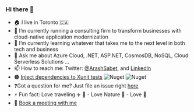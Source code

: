 ### Hi there 👋

<!--
**Arash-Sabet/Arash-Sabet** is a ✨ _special_ ✨ repository because its `README.md` (this file) appears on your GitHub profile.

Here are some ideas to get you started:

- 🔭 I’m currently working on ...
- 🌱 I’m currently learning ...
- 👯 I’m looking to collaborate on ...
- 🤔 I’m looking for help with ...
- 💬 Ask me about ...
- 📫 How to reach me: ...
- 😄 Pronouns: ...
- ⚡ Fun fact: ...
-->

- 🏠 I live in Toronto 🇨🇦
- 🔭 I’m currently running a consulting firm to transform businesses with cloud-native application modernization
- 🌱 I’m currently learning whatever that takes me to the next level in both tech and business
- 💬 Ask me about Azure Cloud, .NET, ASP.NET, CosmosDB, NoSQL, Cloud Serverless Solutions ...
- 📫 How to reach me: Twitter: [@ArashSabet](https://twitter.com/arashsabet), and [LinkedIn](https://www.linkedin.com/in/arashsabet/)
- 🟠 [Inject dependencies to Xunit tests](https://github.com/Umplify/xunit-dependency-injection) ![Nuget](https://img.shields.io/nuget/v/Xunit.Microsoft.DependencyInjection)
![Nuget](https://img.shields.io/nuget/dt/Xunit.Microsoft.DependencyInjection)
- ❓Got a question for me? Just file an issue right [here](https://github.com/Arash-Sabet/Arash-Sabet/issues/new)
- ⚡ Fun fact: Love traveling :airplane: 🌴 - Love Nature 🌲 - Love :sushi:
- 📆 [Book a meeting with me](https://outlook.office.com/bookwithme/user/4ec001eb3e1c4fe48af5bceb29460f5d@umplify.com/meetingtype/SVRwCe7HMUGxuT6WGxi68g2?anonymous&ep=mlink)
